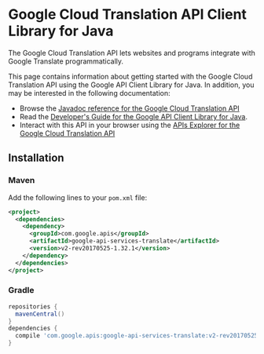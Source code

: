 # Google Cloud Translation API Client Library for Java

The Google Cloud Translation API lets websites and programs integrate with
    Google Translate programmatically.

This page contains information about getting started with the Google Cloud Translation API
using the Google API Client Library for Java. In addition, you may be interested
in the following documentation:

* Browse the [Javadoc reference for the Google Cloud Translation API][javadoc]
* Read the [Developer's Guide for the Google API Client Library for Java][google-api-client].
* Interact with this API in your browser using the [APIs Explorer for the Google Cloud Translation API][api-explorer]

## Installation

### Maven

Add the following lines to your `pom.xml` file:

```xml
<project>
  <dependencies>
    <dependency>
      <groupId>com.google.apis</groupId>
      <artifactId>google-api-services-translate</artifactId>
      <version>v2-rev20170525-1.32.1</version>
    </dependency>
  </dependencies>
</project>
```

### Gradle

```gradle
repositories {
  mavenCentral()
}
dependencies {
  compile 'com.google.apis:google-api-services-translate:v2-rev20170525-1.32.1'
}
```

[javadoc]: https://googleapis.dev/java/google-api-services-translate/latest/index.html
[google-api-client]: https://github.com/googleapis/google-api-java-client/
[api-explorer]: https://developers.google.com/apis-explorer/#p/translate/v1/
